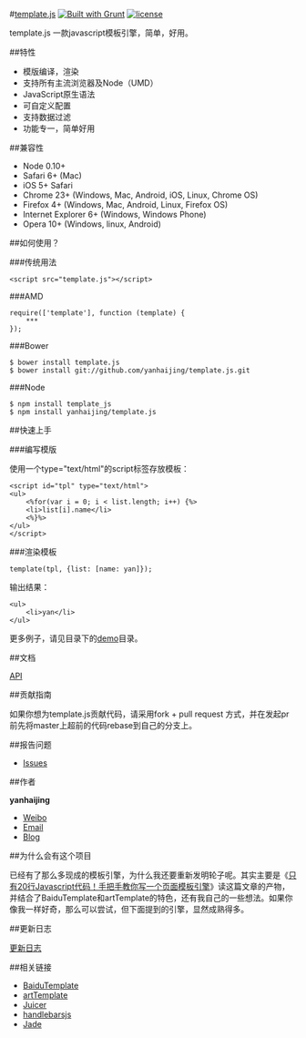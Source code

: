 #[template.js](https://github.com/yanhaijing/template.js) [![Built with Grunt](https://cdn.gruntjs.com/builtwith.png)](http://gruntjs.com/) [![license](https://img.shields.io/badge/license-MIT-blue.svg)](https://github.com/yanhaijing/template.js/blob/master/MIT-LICENSE.txt)

template.js 一款javascript模板引擎，简单，好用。

##特性

- 模版编译，渲染
- 支持所有主流浏览器及Node（UMD）
- JavaScript原生语法
- 可自定义配置
- 支持数据过滤
- 功能专一，简单好用

##兼容性

- Node 0.10+
- Safari 6+ (Mac)
- iOS 5+ Safari
- Chrome 23+ (Windows, Mac, Android, iOS, Linux, Chrome OS)
- Firefox 4+ (Windows, Mac, Android, Linux, Firefox OS)
- Internet Explorer 6+ (Windows, Windows Phone)
- Opera 10+ (Windows, linux, Android)

##如何使用？

###传统用法
	
	<script src="template.js"></script>

###AMD

	require(['template'], function (template) {
		***
	});

###Bower

	$ bower install template.js
	$ bower install git://github.com/yanhaijing/template.js.git

###Node

	$ npm install template_js
	$ npm install yanhaijing/template.js

##快速上手

###编写模版

使用一个type="text/html"的script标签存放模板：

	<script id="tpl" type="text/html">
	<ul>
		<%for(var i = 0; i < list.length; i++) {%>
		<li>list[i].name</li>
		<%}%>
	</ul>
	</script>

###渲染模板

	template(tpl, {list: [name: yan]});

输出结果：

	<ul>
		<li>yan</li>
	</ul>

更多例子，请见目录下的[demo](demo)目录。

##文档

[API](doc/api.md)

##贡献指南

如果你想为template.js贡献代码，请采用fork + pull request 方式，并在发起pr前先将master上超前的代码rebase到自己的分支上。

##报告问题

- [Issues](https://github.com/yanhaijing/data.js/issues "report question")

##作者

**yanhaijing**

- [Weibo](http://weibo.com/yanhaijing1234 "yanhaijing's Weibo")
- [Email](mailto:yanhaijing@yeah.net "yanhaijing's Email")
- [Blog](http://yanhaijing.com "yanhaijing's Blog")

##为什么会有这个项目

已经有了那么多现成的模板引擎，为什么我还要重新发明轮子呢。其实主要是《[只有20行Javascript代码！手把手教你写一个页面模板引擎](http://blog.jobbole.com/56689/)》读这篇文章的产物，并结合了BaiduTemplate和artTemplate的特色，还有我自己的一些想法。如果你像我一样好奇，那么可以尝试，但下面提到的引擎，显然成熟得多。

##更新日志

[更新日志](CHANGELOG.md)

##相关链接

- [BaiduTemplate](http://tangram.baidu.com/BaiduTemplate/)
- [artTemplate](https://github.com/aui/artTemplate/)
- [Juicer](http://juicer.name/)
- [handlebarsjs](http://handlebarsjs.com/)
- [Jade](http://jade-lang.com/)